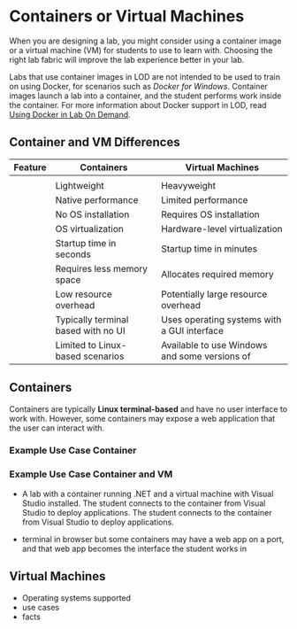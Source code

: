 # Containers or Virtual Machines

When you are designing a lab, you might consider using a container image or a virtual machine (VM) for students to use to learn with. Choosing the right lab fabric will improve the lab experience better in your lab. 

Labs that use container images in LOD are not intended to be used to train on using Docker, for scenarios such as _Docker for Windows_. Container images launch a lab into a container, and the student performs work inside the container. For more information about Docker support in LOD, read [Using Docker in Lab On Demand](docker.md). 


## Container and VM Differences

|Feature|Containers|Virtual Machines|
|:---|---|---|
||||
||Lightweight|Heavyweight|
||Native performance|Limited performance|
||No OS installation|Requires OS installation|
||OS virtualization|Hardware-level virtualization|
||Startup time in seconds|Startup time in minutes|
||Requires less memory space|Allocates required memory|
||Low resource overhead|Potentially large resource overhead|
||Typically terminal based with no UI|Uses operating systems with a GUI interface|
||Limited to Linux-based scenarios|Available to use Windows and some versions of |Linux. Linux support may be limited for some scenarios||

## Containers

Containers are typically **Linux terminal-based** and have no user interface to work with. However, some containers may expose a web application that the user can interact with. 


### Example Use Case Container



### Example Use Case Container and VM

- A lab with a container running .NET and a virtual machine with Visual Studio installed. The student connects to the container from Visual Studio to deploy applications. The student connects to the container from Visual Studio to deploy applications. 


- terminal in browser but some containers may have a web app on a port, and that web app becomes the interface the student works in

## Virtual Machines

- Operating systems supported
- use cases
- facts




